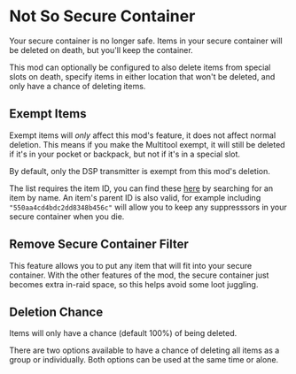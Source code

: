 # Not So Secure Container

Your secure container is no longer safe. Items in your secure container will be deleted on death, but you'll keep the container.

This mod can optionally be configured to also delete items from special slots on death, specify items in either location that won't be deleted, and only have a chance of deleting items.

## Exempt Items

Exempt items will *only* affect this mod's feature, it does not affect normal deletion. This means if you make the Multitool exempt, it will still be deleted if it's in your pocket or backpack, but not if it's in a special slot.

By default, only the DSP transmitter is exempt from this mod's deletion.

The list requires the item ID, you can find these [here](https://db.sp-tarkov.com/search) by searching for an item by name. An item's parent ID is also valid, for example including `"550aa4cd4bdc2dd8348b456c"` will allow you to keep any suppresssors in your secure container when you die.

## Remove Secure Container Filter

This feature allows you to put any item that will fit into your secure container. With the other features of the mod, the secure container just becomes extra in-raid space, so this helps avoid some loot juggling.

## Deletion Chance

Items will only have a chance (default 100%) of being deleted.

There are two options available to have a chance of deleting all items as a group or individually. Both options can be used at the same time or alone.
